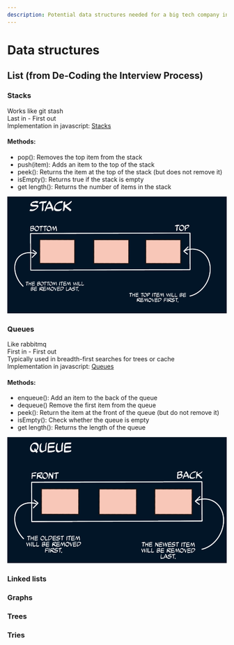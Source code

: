 ```yaml
---
description: Potential data structures needed for a big tech company interview
---
```


# Data structures

## List (from De-Coding the Interview Process)

### Stacks

Works like git stash\
Last in - First out\
Implementation in javascript: [Stacks](https://github.com/felipe-zapata/coding/blob/master/data-structures/Stack.js)

#### Methods:

* pop(): Removes the top item from the stack
* push(item): Adds an item to the top of the stack
* peek(): Returns the item at the top of the stack (but does not remove it)
* isEmpty(): Returns true if the stack is empty
* get length(): Returns the number of items in the stack

![](<../.gitbook/assets/image (2).png>)

### Queues

Like rabbitmq\
First in - First out\
Typically used in breadth-first searches for trees or cache\
Implementation in javascript: [Queues](https://github.com/felipe-zapata/coding/blob/master/data-structures/Queue.js)

#### Methods:

* enqueue(): Add an item to the back of the queue
* dequeue() Remove the first item from the queue
* peek(): Return the item at the front of the queue (but do not remove it)
* isEmpty(): Check whether the queue is empty
* get length(): Returns the length of the queue

![](<../.gitbook/assets/image (1).png>)

### Linked lists

### Graphs

### Trees

### Tries
